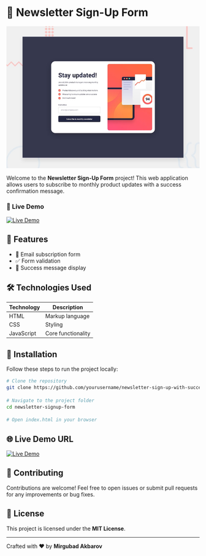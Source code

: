 
# 📝 Newsletter Sign-Up Form
![Design preview for the Newsletter sign-up form with success message coding challenge](./preview.jpg)


Welcome to the **Newsletter Sign-Up Form** project! This web application allows users to subscribe to monthly product updates with a success confirmation message.

### 🔗 Live Demo
[![Live Demo](https://img.shields.io/badge/Live-Demo-blue?style=for-the-badge)](https://signup-newsletter-one.vercel.app/)

## 📌 Features
- 📧 Email subscription form
- ✅ Form validation
- 🎯 Success message display

## 🛠️ Technologies Used
| Technology    | Description         |
|--------------|-------------------|
| HTML         | Markup language   |
| CSS          | Styling          |
| JavaScript   | Core functionality |

## 🚀 Installation
Follow these steps to run the project locally:

```bash
# Clone the repository
git clone https://github.com/yourusername/newsletter-sign-up-with-success-message-main.git

# Navigate to the project folder
cd newsletter-signup-form

# Open index.html in your browser
```

## 🌐 Live Demo URL
[![Live Demo](https://img.shields.io/badge/Live-Demo-blue?style=for-the-badge)](https://signup-newsletter-one.vercel.app/)

## 🤝 Contributing
Contributions are welcome! Feel free to open issues or submit pull requests for any improvements or bug fixes.

## 📄 License
This project is licensed under the **MIT License**.

---
Crafted with ❤️ by **Mirgubad Akbarov**

